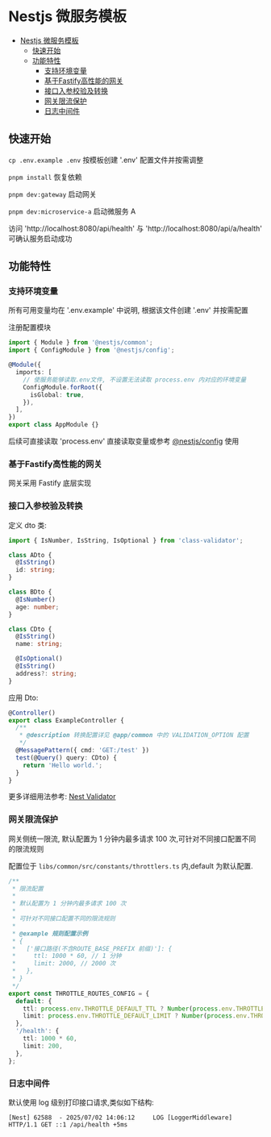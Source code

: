 # Nestjs 微服务模板

- [Nestjs 微服务模板](#nestjs-微服务模板)
  - [快速开始](#快速开始)
  - [功能特性](#功能特性)
    - [支持环境变量](#支持环境变量)
    - [基于Fastify高性能的网关](#基于fastify高性能的网关)
    - [接口入参校验及转换](#接口入参校验及转换)
    - [网关限流保护](#网关限流保护)
    - [日志中间件](#日志中间件)

## 快速开始

`cp .env.example .env` 按模板创建 '.env' 配置文件并按需调整

`pnpm install` 恢复依赖

`pnpm dev:gateway` 启动网关

`pnpm dev:microservice-a` 启动微服务 A

访问 'http://localhost:8080/api/health' 与 'http://localhost:8080/api/a/health' 可确认服务启动成功

## 功能特性

### 支持环境变量

所有可用变量均在 '.env.example' 中说明, 根据该文件创建 '.env' 并按需配置

注册配置模块
```typescript
import { Module } from '@nestjs/common';
import { ConfigModule } from '@nestjs/config';

@Module({
  imports: [
    // 使服务能够读取.env文件, 不设置无法读取 process.env 内对应的环境变量
    ConfigModule.forRoot({
      isGlobal: true,
    }),
  ],
})
export class AppModule {}
```

后续可直接读取 'process.env' 直接读取变量或参考 [@nestjs/config](https://docs.nestjs.com/techniques/configuration) 使用

### 基于Fastify高性能的网关

网关采用 Fastify 底层实现

### 接口入参校验及转换

定义 dto 类:
```typescript
import { IsNumber, IsString, IsOptional } from 'class-validator';

class ADto {
  @IsString()
  id: string;
}

class BDto {
  @IsNumber()
  age: number;
}

class CDto {
  @IsString()
  name: string;

  @IsOptional()
  @IsString()
  address?: string;
}
```

应用 Dto:

```typescript
@Controller()
export class ExampleController {
  /**
   * @description 转换配置详见 @app/common 中的 VALIDATION_OPTION 配置
   */
  @MessagePattern({ cmd: 'GET:/test' })
  test(@Query() query: CDto) {
    return 'Hello world.';
  }
}
```

更多详细用法参考: [Nest Validator](https://docs.nestjs.com/techniques/validation#using-the-built-in-validationpipe)

### 网关限流保护

网关侧统一限流, 默认配置为 1 分钟内最多请求 100 次,可针对不同接口配置不同的限流规则

配置位于 `libs/common/src/constants/throttlers.ts` 内,default 为默认配置.

```typescript
/**
 * 限流配置
 *
 * 默认配置为 1 分钟内最多请求 100 次
 *
 * 可针对不同接口配置不同的限流规则
 *
 * @example 规则配置示例
 * {
 *   ['接口路径(不含ROUTE_BASE_PREFIX 前缀)']: {
 *     ttl: 1000 * 60, // 1 分钟
 *     limit: 2000, // 2000 次
 *   },
 * }
 */
export const THROTTLE_ROUTES_CONFIG = {
  default: {
    ttl: process.env.THROTTLE_DEFAULT_TTL ? Number(process.env.THROTTLE_DEFAULT_TTL) : 1000 * 60,
    limit: process.env.THROTTLE_DEFAULT_LIMIT ? Number(process.env.THROTTLE_DEFAULT_LIMIT) : 100,
  },
  '/health': {
    ttl: 1000 * 60,
    limit: 200,
  },
};
```

### 日志中间件

默认使用 log 级别打印接口请求,类似如下结构:

`[Nest] 62588  - 2025/07/02 14:06:12     LOG [LoggerMiddleware] HTTP/1.1 GET ::1 /api/health +5ms`
